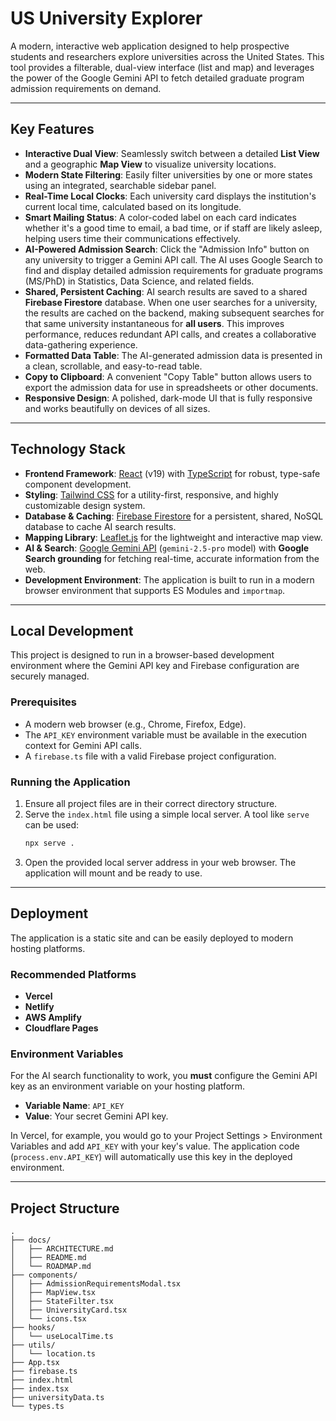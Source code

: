 # US University Explorer

A modern, interactive web application designed to help prospective students and researchers explore universities across the United States. This tool provides a filterable, dual-view interface (list and map) and leverages the power of the Google Gemini API to fetch detailed graduate program admission requirements on demand.

---

## Key Features

-   **Interactive Dual View**: Seamlessly switch between a detailed **List View** and a geographic **Map View** to visualize university locations.
-   **Modern State Filtering**: Easily filter universities by one or more states using an integrated, searchable sidebar panel.
-   **Real-Time Local Clocks**: Each university card displays the institution's current local time, calculated based on its longitude.
-   **Smart Mailing Status**: A color-coded label on each card indicates whether it's a good time to email, a bad time, or if staff are likely asleep, helping users time their communications effectively.
-   **AI-Powered Admission Search**: Click the "Admission Info" button on any university to trigger a Gemini API call. The AI uses Google Search to find and display detailed admission requirements for graduate programs (MS/PhD) in Statistics, Data Science, and related fields.
-   **Shared, Persistent Caching**: AI search results are saved to a shared **Firebase Firestore** database. When one user searches for a university, the results are cached on the backend, making subsequent searches for that same university instantaneous for **all users**. This improves performance, reduces redundant API calls, and creates a collaborative data-gathering experience.
-   **Formatted Data Table**: The AI-generated admission data is presented in a clean, scrollable, and easy-to-read table.
-   **Copy to Clipboard**: A convenient "Copy Table" button allows users to export the admission data for use in spreadsheets or other documents.
-   **Responsive Design**: A polished, dark-mode UI that is fully responsive and works beautifully on devices of all sizes.

---

## Technology Stack

-   **Frontend Framework**: [React](https://reactjs.org/) (v19) with [TypeScript](https://www.typescriptlang.org/) for robust, type-safe component development.
-   **Styling**: [Tailwind CSS](https://tailwindcss.com/) for a utility-first, responsive, and highly customizable design system.
-   **Database & Caching**: [Firebase Firestore](https://firebase.google.com/docs/firestore) for a persistent, shared, NoSQL database to cache AI search results.
-   **Mapping Library**: [Leaflet.js](https://leafletjs.com/) for the lightweight and interactive map view.
-   **AI & Search**: [Google Gemini API](https://ai.google.dev/) (`gemini-2.5-pro` model) with **Google Search grounding** for fetching real-time, accurate information from the web.
-   **Development Environment**: The application is built to run in a modern browser environment that supports ES Modules and `importmap`.

---

## Local Development

This project is designed to run in a browser-based development environment where the Gemini API key and Firebase configuration are securely managed.

### Prerequisites

-   A modern web browser (e.g., Chrome, Firefox, Edge).
-   The `API_KEY` environment variable must be available in the execution context for Gemini API calls.
-   A `firebase.ts` file with a valid Firebase project configuration.

### Running the Application

1.  Ensure all project files are in their correct directory structure.
2.  Serve the `index.html` file using a simple local server. A tool like `serve` can be used:
    ```bash
    npx serve .
    ```
3.  Open the provided local server address in your web browser. The application will mount and be ready to use.

---

## Deployment

The application is a static site and can be easily deployed to modern hosting platforms.

### Recommended Platforms
-   **Vercel**
-   **Netlify**
-   **AWS Amplify**
-   **Cloudflare Pages**

### Environment Variables
For the AI search functionality to work, you **must** configure the Gemini API key as an environment variable on your hosting platform.

-   **Variable Name**: `API_KEY`
-   **Value**: Your secret Gemini API key.

In Vercel, for example, you would go to your Project Settings > Environment Variables and add `API_KEY` with your key's value. The application code (`process.env.API_KEY`) will automatically use this key in the deployed environment.

---

## Project Structure

```
.
├── docs/
│   ├── ARCHITECTURE.md
│   ├── README.md
│   └── ROADMAP.md
├── components/
│   ├── AdmissionRequirementsModal.tsx
│   ├── MapView.tsx
│   ├── StateFilter.tsx
│   ├── UniversityCard.tsx
│   └── icons.tsx
├── hooks/
│   └── useLocalTime.ts
├── utils/
│   └── location.ts
├── App.tsx
├── firebase.ts
├── index.html
├── index.tsx
├── universityData.ts
└── types.ts
```